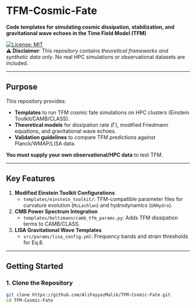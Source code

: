 # TFM-Cosmic-Fate  
**Code templates for simulating cosmic dissipation, stabilization, and gravitational wave echoes in the Time Field Model (TFM)**  

[![License: MIT](https://img.shields.io/badge/License-MIT-yellow.svg)](https://opensource.org/licenses/MIT)  
**⚠️ Disclaimer**: This repository contains *theoretical frameworks and synthetic data only*. No real HPC simulations or observational datasets are included.  

---

## Purpose  
This repository provides:  
- **Templates** to run TFM cosmic fate simulations on HPC clusters (Einstein Toolkit/CAMB/CLASS).  
- **Theoretical models** for dissipation rate (Γ), modified Friedmann equations, and gravitational wave echoes.  
- **Validation guidelines** to compare TFM predictions against Planck/WMAP/LISA data.  

**You must supply your own observational/HPC data** to test TFM.  

---

## Key Features  
1. **Modified Einstein Toolkit Configurations**  
   - `templates/einstein_toolkit/`: TFM-compatible parameter files for curvature evolution (`McLachlan`) and hydrodynamics (`GRHydro`).  
2. **CMB Power Spectrum Integration**  
   - `templates/boltzmann/camb_tfm_params.py`: Adds TFM dissipation terms to CAMB/CLASS.  
3. **LISA Gravitational Wave Templates**  
   - `src/params/lisa_config.yml`: Frequency bands and strain thresholds for Eq.8.  

---

## Getting Started  

### 1. Clone the Repository  
```bash
git clone https://github.com/AliFayyazMalik/TFM-Cosmic-Fate.git
cd TFM-Cosmic-Fate
